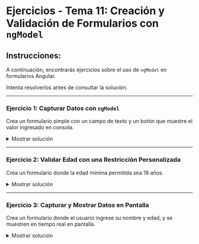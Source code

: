 # **Ejercicios - Tema 11: Creación y Validación de Formularios con `ngModel`**

## **Instrucciones:**

A continuación, encontrarás ejercicios sobre el uso de `ngModel` en formularios Angular.

Intenta resolverlos antes de consultar la solución.

---

### **Ejercicio 1: Capturar Datos con `ngModel`**

Crea un formulario simple con un campo de texto y un botón que muestre el valor ingresado en consola.

<details><summary>Mostrar solución</summary>

#### **Archivo: `form.component.ts`**

```ts
import { FormsModule } from "@angular/forms";

@Component({
  selector: "app-form",
  imports: [FormsModule],
})
export class FormComponent {
  userName: string = "";

  submitForm() {
    console.log("Nombre ingresado:", this.userName);
  }
}
```

#### **Archivo: `form.component.html`**

```html
<form (ngSubmit)="submitForm()">
  <label for="username">Nombre:</label>
  <input
    type="text"
    id="username"
    [(ngModel)]="userName"
    name="name"
    required
  />
  <button type="submit">Enviar</button>
</form>
```

</details>

---

### **Ejercicio 2: Validar Edad con una Restricción Personalizada**

Crea un formulario donde la edad mínima permitida sea 18 años.

<details><summary>Mostrar solución</summary>

#### **Archivo: `form.component.ts`**

```ts
export class FormComponent {
  userAge: number | null = null;
}
```

#### **Archivo: `form.component.html`**

```html
<label>Edad:</label>
<input type="number" [(ngModel)]="userAge" name="age" required min="18" />
@if (userAge < 18) {
<div>Debes ser mayor de 18 años.</div>
}
```

</details>

---

### **Ejercicio 3: Capturar y Mostrar Datos en Pantalla**

Crea un formulario donde el usuario ingrese su nombre y edad, y se muestren en tiempo real en pantalla.

<details><summary>Mostrar solución</summary>

#### **Archivo: `form.component.ts`**

```ts
userName: string: "";
userAge: number: "";
```

#### **Archivo: `form.component.html`**

```html
<form>
  <label for="username">Nombre:</label>
  <input type="text" id="username" [(ngModel)]="userName" name="name" />

  <label for="userAge">Edad:</label>
  <input type="number" id="userAge" [(ngModel)]="userAge" name="age" />
</form>

<p>Nombre: {{ userName }}</p>
<p>Edad: {{ userAge }}</p>
```

</details>
